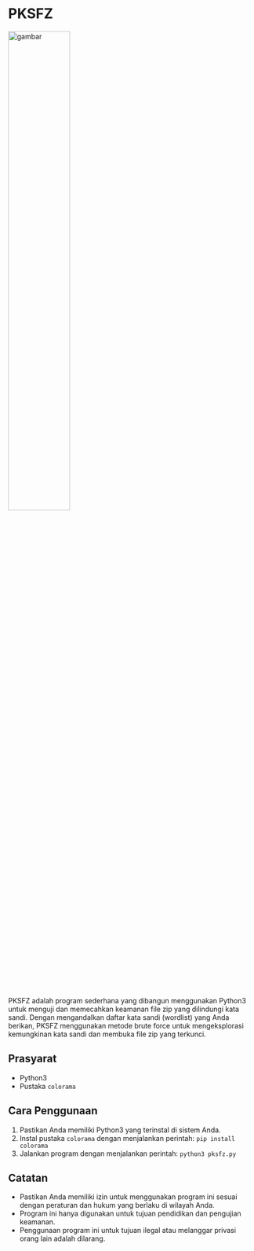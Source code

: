 # PKSFZ

<img src="" alt="gambar" width="50%" />

PKSFZ adalah program sederhana yang dibangun menggunakan Python3 untuk menguji dan memecahkan keamanan file zip yang dilindungi kata sandi. Dengan mengandalkan daftar kata sandi (wordlist) yang Anda berikan, PKSFZ menggunakan metode brute force untuk mengeksplorasi kemungkinan kata sandi dan membuka file zip yang terkunci.

## Prasyarat

- Python3
- Pustaka `colorama`

## Cara Penggunaan

1. Pastikan Anda memiliki Python3 yang terinstal di sistem Anda.
2. Instal pustaka `colorama` dengan menjalankan perintah: `pip install colorama`
4. Jalankan program dengan menjalankan perintah: `python3 pksfz.py`

## Catatan

- Pastikan Anda memiliki izin untuk menggunakan program ini sesuai dengan peraturan dan hukum yang berlaku di wilayah Anda.
- Program ini hanya digunakan untuk tujuan pendidikan dan pengujian keamanan.
- Penggunaan program ini untuk tujuan ilegal atau melanggar privasi orang lain adalah dilarang.

